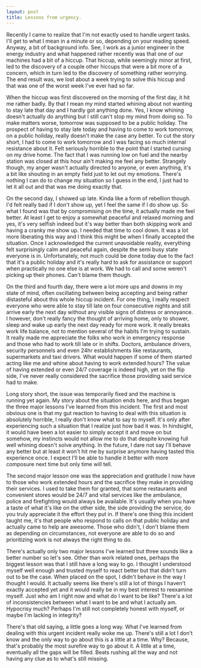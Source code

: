 ```yaml
---
layout: post
title: Lessons from urgency.
---
```


Recently I came to realize that I'm not exactly used to handle urgent tasks. I'll get to what I mean in a minute or so, depending on your reading speed. Anyway, a bit of background info. See, I work as a junior engineer in the energy industry and what happened rather recently was that one of our machines had a bit of a hiccup. That hiccup, while seemingly minor at first, led to the discovery of a couple other hiccups that were a bit more of a concern, which in turn led to the discovery of something rather worrying. The end result was, we lost about a week trying to solve this hiccup and that was one of the worst week I've ever had so far. 

When the hiccup was first discovered on the morning of the first day, it hit me rather badly. By that I mean my mind started whining about not wanting to stay late that day and I hardly got anything done. Yes, I know whining doesn't actually do anything but I still can't stop my mind from doing so. To make matters worse, tomorrow was supposed to be a public holiday. The prospect of having to stay late today and having to come to work tomorrow, on a public holiday, really doesn't make the case any better. To cut the story short, I had to come to work tomorrow and I was facing so much internal resistance about it. Felt seriously horrible to the point that I started cursing on my drive home. The fact that I was running low on fuel and the nearby station was closed at this hour ain't making me feel any better. Strangely though, my anger wasn't actually directed to anyone, or even anything, it's a bit like shouting in an empty field just to let out my emotions. There's nothing I can do to change my situation so I guess in the end, I just had to let it all out and that was me doing exactly that.

On the second day, I showed up late. Kinda like a form of rebellion though. I'd felt really bad if I don't show up, yet I feel the same if I do show up. So what I found was that by compromising on the time, it actually made me feel better. At least I get to enjoy a somewhat peaceful and relaxed morning and yes, it's very selfish indeed but it's way better than both skipping work and having a cranky me show up. I needed that time to cool down. It was a lot more liberating this way and I think this might be when I finally accepted the situation. Once I acknowledged the current unavoidable reality, everything felt surprisingly calm and peaceful again, despite the semi busy state everyone is in. Unfortunately, not much could be done today due to the fact that it's a public holiday and it's really hard to ask for assistance or support when practically no one else is at work. We had to call and some weren't picking up their phones. Can't blame them though.

On the third and fourth day, there were a lot more ups and downs in my state of mind, often oscillating between being accepting and being rather distasteful about this whole hiccup incident. For one thing, I really respect everyone who were able to stay till late on four consecutive nights and still arrive early the next day without any visible signs of distress or annoyance. I however, don't really fancy the thought of arriving home, only to shower, sleep and wake up early the next day ready for more work. It really breaks work life balance, not to mention several of the habits I'm trying to sustain. It really made me appreciate the folks who work in emergency response and those who had to work till late or in shifts. Doctors, ambulance drivers, security personnels and even 24hr establishments like restaurants, supermarkets and taxi drivers. What would happen if some of them started acting like me and whine about having to work extended hours? The value of having extended or even 24/7 coverage is indeed high, yet on the flip side, I've never really considered the sacrifice those providing said service had to make.

Long story short, the issue was temporarily fixed and the machine is running yet again. My story about the situation ends here, and thus began the three major lessons I've learned from this incident. The first and most obvious one is that my gut reaction to having to deal with this situation is absolutely horrible, I really don't know what to say to myself. It's only after experiencing such a situation that I realize just how bad it was. In hindsight, it would have been a lot easier to simply accept it and move on but somehow, my instincts would not allow me to do that despite knowing full well whining doesn't solve anything. In the future, I dare not say I'll behave any better but at least it won't hit me by surprise anymore having tasted this experience once. I expect I'll be able to handle it better with more composure next time but only time will tell.

The second major lesson one was the appreciation and gratitude I now have to those who work extended hours and the sacrifice they make in providing their services. I used to take them for granted, that some restaurants and convenient stores would be 24/7 and vital services like the ambulance, police and firefighting would always be available. It's usually when you have a taste of what it's like on the other side, the side providing the service, do you truly appreciate it the effort they put in. If there's one thing this incident taught me, it's that people who respond to calls on that public holiday and actually came to help are awesome. Those who didn't, I don't blame them as depending on circumstances, not everyone are able to do so and prioritizing work is not always the right thing to do.

There's actually only two major lessons I've learned but three sounds like a better number so let's see. Other than work related ones, perhaps the biggest lesson was that I still have a long way to go. I thought I understood myself well enough and trusted myself to react better but that didn't turn out to be the case. When placed on the spot, I didn't behave in the way I thought I would. It actually seems like there's still a lot of things I haven't exactly accepted yet and it would really be in my best interest to reexamine myself. Just who am I right now and what do I want to be like? There's a lot of inconsistencies between what I want to be and what I actually am. Hypocrisy much? Perhaps I'm still not completely honest with myself, or maybe I'm lacking in integrity?

There's that old saying, a little goes a long way. What I've learned from dealing with this urgent incident really woke me up. There's still a lot I don't know and the only way to go about this is a little at a time. Why? Because, that's probably the most surefire way to go about it. A little at a time, eventually all the gaps will be filled. Beats rushing all the way and not having any clue as to what's still missing. 